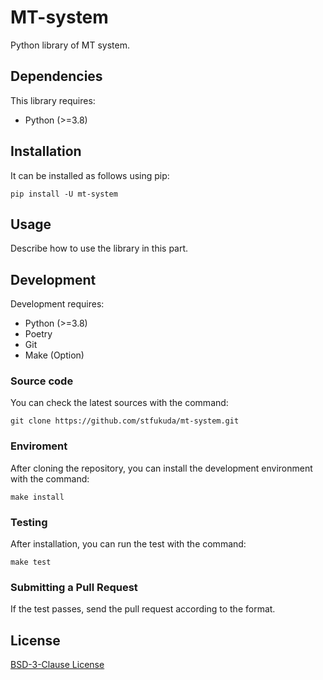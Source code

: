 # MT-system

Python library of MT system.

## Dependencies

This library requires:

- Python (>=3.8)

## Installation

It can be installed as follows using pip:

```shell
pip install -U mt-system
```

## Usage

Describe how to use the library in this part.

## Development

Development requires:

- Python (>=3.8)
- Poetry
- Git
- Make (Option)

### Source code

You can check the latest sources with the command:

```shell
git clone https://github.com/stfukuda/mt-system.git
```

### Enviroment

After cloning the repository, you can install the development environment with the command:

```shell
make install
```

### Testing

After installation, you can run the test with the command:

```shell
make test
```

### Submitting a Pull Request

If the test passes, send the pull request according to the format.

## License

[BSD-3-Clause License](LICENSE)
